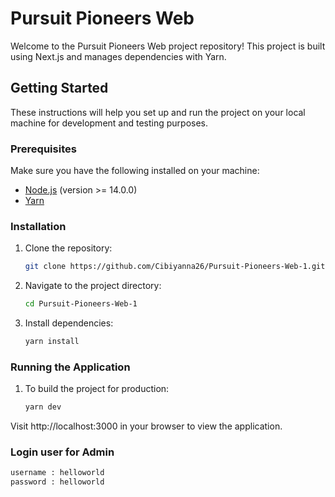 # Pursuit Pioneers Web

Welcome to the Pursuit Pioneers Web project repository! This project is built using Next.js and manages dependencies with Yarn.

## Getting Started

These instructions will help you set up and run the project on your local machine for development and testing purposes.

### Prerequisites

Make sure you have the following installed on your machine:

- [Node.js](https://nodejs.org/) (version >= 14.0.0)
- [Yarn](https://yarnpkg.com/)

### Installation

1. Clone the repository:

   ```bash
   git clone https://github.com/Cibiyanna26/Pursuit-Pioneers-Web-1.git

2. Navigate to the project directory:

   ```bash
   cd Pursuit-Pioneers-Web-1

3. Install dependencies:
   
   ```bash
   yarn install

### Running the Application

1. To build the project for production:

      ```bash
      yarn dev

Visit http://localhost:3000 in your browser to view the application.


### Login user for Admin

   ```bash
   username : helloworld
   password : helloworld

   
